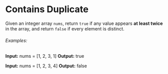 # Contains Duplicate
Given an integer array `nums`, return `true` if any value appears **at least twice** in the array, and return `false` if every element is distinct.

###### Examples:
**Input:** nums = [1, 2, 3, 1]
**Output:** true

**Input:** nums = [1, 2, 3, 4]
**Output:** false
